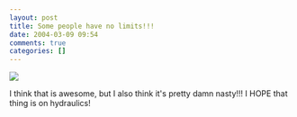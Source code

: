 ```yaml
---
layout: post
title: Some people have no limits!!!
date: 2004-03-09 09:54
comments: true
categories: []
---
```

<img src="http://www.rozziwheels.com/newsite/vehicles/Ekstensive/h2-1.jpg" border="0">

I think that is awesome, but I also think it's pretty damn nasty!!! I HOPE that thing is on hydraulics!
